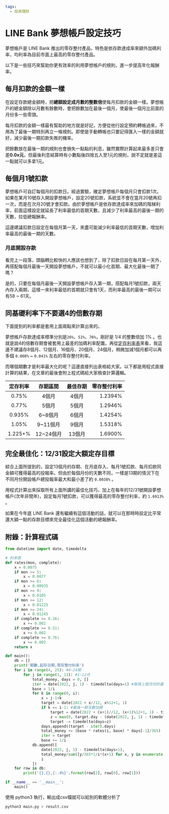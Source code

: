 ```yaml
tags:
  - 投資理財
```

# LINE Bank 夢想帳戶設定技巧

夢想帳戶是 LINE Bank 推出的零存整付產品，特色是依存款達成率來額外加碼利率，均利率為目前市面上最高的零存整付產品。

以下是一些技巧來幫助你更有效率的利用夢想帳戶的規則，進一步提高年化報酬率。

## 每月扣款的金額一樣

在設定存款總金額時，把**總額設定成月數的整數倍**使每月扣款的金額一樣。夢想帳戶的總金額除以月數有餘數時，會把餘數加在最後一個月，使最後一個月比前面的月份多一些零頭。

每月扣款的金額一樣最有幫助的地方就是好記，方便從他行設定預約轉帳過來，不用為了最後一期特別再立一條規則。即使是手動轉帳也只要記得匯入一樣的金額就好，減少最後一期扣款失敗的機率。

把餘數放在最後一期的規則也會損失一點點的利息，雖然實際計算起來最多差只會差**0.0x元**，但最後利息結算時有小數點後四捨五入至1元的規則，說不定就是差這一點就可以多拿1元。

## 每個月1號扣款

夢想帳戶可自訂每個月的扣款日。經過實驗，確定夢想帳戶每個月只會扣款1次。如果在某月10號存入開設夢想帳戶，設定20號扣款，系統並不會在當月20號再扣一次，而是在次月20號才會扣款。由於夢想帳戶是依存款達成率來加碼的階梯利率，前面這樣設定就延長了利率最低的首期天數，且減少了利率最高的最後一期的天數，拉低總報酬率。

這邊建議扣款日設定在每個月第一天，來盡可能減少利率最低的首期天數，增加利率最高的最後一期的天數。

### 月底開設存款

看完上一段落，頭腦轉比較快的人應該也想到了，除了扣款日設在每月第一天外，再搭配每個月最後一天開設夢想帳戶，不就可以最小化首期、最大化最後一期了嗎？

是的，只要在每個月最後一天開設夢想帳戶存入第一期，搭配每月1號扣款，兩天內存入兩期，這樣一來利率最低的首期就只會有1天，而利率最高的最後一期可以有58 ~ 61天。

## 同基礎利率下不要選4的倍數存期

下面提到的利率都是套用上面兩點來計算出來的。

夢想帳戶存款達成率標準分別是`26%`、`51%`、`76%`，剛好是 1/4 的整數倍加 1% 。也就是說4的倍數存期會被套用上最差的加碼利率配置。再從[定存利率表](https://img.linebank.com.tw/cms/resource/products/1186790_1274.html)來看，我這邊不建議存8個月、12個月、16個月、20個月、24個月，稍微加減1個月都可以再多個 `0.008%` ~ `0.041%` 左右的零存整付利率。

而哪個期數才是利率最大化的呢？這邊直接列出表格給大家。以下都是用程式直接計算的結果，在文章的最後會附上程式碼給大家檢查計算邏輯。

定存利率|存期區間|最佳存期|零存整付利率
:---:|:---:|:---:|---:
0.75%|4個月|4個月|1.2394%
0.77%|5個月|5個月|1.2946%
0.935%|6~8個月|6個月|1.4254%
1.05%|9~11個月|9個月|1.5318%
1.225+%|12~24個月|13個月|1.6900%

## 完全最佳化：12/31設定大額定存目標

綜合上面所提到的，設定13個月的存期、在月底存入、每月1號扣款、每月扣款同金額可獲得最高的投報率。但由於每個月份的天數不同，一樣是13期的情況下在不同月份開設帳戶總投報率最大和最小差了約 `0.0038%` 。

用程式計算出來採取所有上面所講的最佳化技巧，加上在每年的12/31號開設夢想帳戶(次年非閏年)，設定每月1號扣款，可以獲得最高的零存整付利率，約 `1.6913%` 。

如果在今年底 LINE Bank 還有繼續有這個活動的話，就可以在那時時設定比平常還大額一點的存款目標來完全最佳化這個活動的總報酬率。

## 附錄：計算程式碼

```python
from datetime import date, timedelta

# 利率表
def rates(mon, complete):
	x = 0.0075
	if mon >= 5:
		x = 0.0077
	if mon >= 6:
		x = 0.00935
	if mon >= 9:
		x = 0.0105
	if mon >= 12:
		x = 0.01225
	if mon >= 24:
		x = 0.01245
	if complete >= 0.26:
		x += 0.002
	if complete >= 0.51:
		x += 0.002
	if complete >= 0.76:
		x += 0.002
	return x

def main():
	db = []
	print('期數,起存日期,零存整付利率')
	for i in range(4, 25): #4~24期
		for j in range(1, 13): #1~12月
			total_money, days = 0, []
			iter = date(2022, j, 1) - timedelta(days=1) #取得上個月份的最後一天
			base = 1/i
			for k in range(0, i):
				x = j-1+k
				target = date(2022 + x//12, x%12+1, 1)
				if k == i-1: #最後一期天數加總
					target = date(2022 + (x+1)//12, (x+1)%12+1, 1) - timedelta(days=1)
					z = max(0, target.day - (date(2022, j, 1) - timedelta(days=1)).day)
					target -= timedelta(days=z)
				days.append((target - iter).days)
				total_money += (base * rates(i, base) * days[-1]/365)
				iter = target
				base += 1/i
			db.append([
				date(2022, j, 1) - timedelta(days=1),
				total_money/sum([y/365*1/i*(x+1) for x, y in enumerate(days)]), #從獲利計算零存整付利率
				i
			])
	for row in db:
		print('{},{},{:.4%}'.format(row[2], row[0], row[1]))

if __name__ == '__main__':
	main()
```

使用 python3 執行，輸出成csv檔就可以給別的軟體分析了
```sh
python3 main.py > result.csv
```